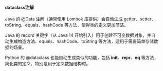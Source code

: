 #### dataclass注解

Java 的 @Data 注解（通常使用 Lombok 库提供）会自动生成 getter、setter、toString、equals、hashCode 等方法，使得类的定义更加简洁。

Java 的 record 关键字（从 Java 14 开始引入）用于创建不可变数据对象，并自动生成构造方法、equals、hashCode、toString 等方法，适用于需要简单存储数据的场景。

Python 的 @dataclass 也能自动生成类似的功能，包括 __init__、__repr__、__eq__ 等方法，简化类的定义，特别是用于定义数据结构时。